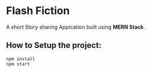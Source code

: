 <h1> Flash Fiction </h1>
<p>A short Story sharing Appication built using <strong> MERN Stack </strong>.</p>

<h2>How to Setup the project:</h2>

```
npm install
npm start
```



